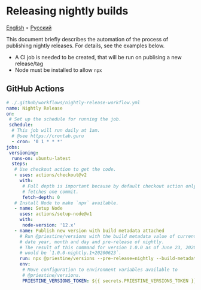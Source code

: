 # Releasing nightly builds

[English](./nightly-release.en.md) ∘ [Русский](./nightly-release.ru.md)

This document briefly describes the automation of the process of publishing nightly releases. For details, see the examples below.

- A CI job is needed to be created, that will be run on publising a new release/tag
- Node must be installed to allow `npx`

## GitHub Actions

```yml
# ./.github/workflows/nightly-release-workflow.yml
name: Nightly Release
on:
 # Set up the schedule for running the job.
 schedule:
  # This job will run daily at 1am.
  # @see https://crontab.guru
  - cron: '0 1 * * *'
jobs:
 versioning:
  runs-on: ubuntu-latest
  steps:
   # Use checkout action to get the code.
   - uses: actions/checkout@v2
     with:
      # Full depth is important because by default checkout action only
      # fetches one commit.
      fetch-depth: 0
   # Install Node to make `npx` available.
   - name: Setup Node
     uses: actions/setup-node@v1
     with:
      node-version: '12.x'
   - name: Publish new version with build metadata attached
     # Run @priestine/versions with the build metadata value of current
     # date year, month and day and pre-release of nightly.
     # The result of this command for version 1.0.0 as of June 23, 2020
     # would be `1.0.0-nightly.1+20200623`.
     run: npx @priestine/versions --pre-release=nightly --build-metadata=$(date '+%Y%m%d') --repository=$GITHUB_REPOSITORY
     env:
      # Move configuration to environment variables available to
      # @priestine/versions.
      PRIESTINE_VERSIONS_TOKEN: ${{ secrets.PRIESTINE_VERSIONS_TOKEN }}
```
